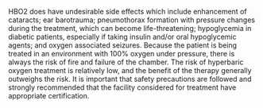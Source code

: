 HBO2 does have undesirable side effects which include enhancement of cataracts; ear barotrauma; pneumothorax formation with pressure changes during the treatment, which can become life-threatening; hypoglycemia in diabetic patients, especially if taking insulin and/or oral hypoglycemic agents; and oxygen associated seizures. Because the patient is being treated in an environment with 100% oxygen under pressure, there is always the risk of fire and failure of the chamber. The risk of hyperbaric oxygen treatment is relatively low, and the benefit of the therapy generally outweighs the risk. It is important that safety precautions are followed and strongly recommended that the facility considered for treatment have appropriate certification.